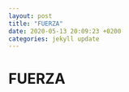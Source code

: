 ```yaml
---
layout: post
title: "FUERZA"
date: 2020-05-13 20:09:23 +0200
categories: jekyll update
---
```


# FUERZA

